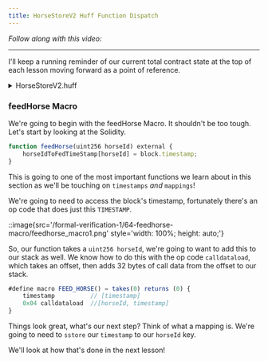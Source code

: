 ```yaml
---
title: HorseStoreV2 Huff Function Dispatch
---
```


_Follow along with this video:_

---

I'll keep a running reminder of our current total contract state at the top of each lesson moving forward as a point of reference.

<details>
<summary>HorseStoreV2.huff</summary>

```js
/* HorseStore Interface */
#define function mintHorse() nonpayable returns()
#define function feedHorse(uint256) nonpayable returns()
#define function isHappyHorse(uint256) view returns(bool)
#define function horseIdToFedTimeStamp(uint256) view returns(uint256)
#define function HORSE_HAPPY_IF_FED_WITHIN() view returns(uint256)

#define macro MAIN() = takes (0) returns (0){
    0x00 calldataload 0xE0 shr      //  [function_selector]

    dup1 __FUNC_SIG(mintHorse) eq mintHorse jumpi
    dup1 __FUNC_SIG(feedHorse) eq feedHorse jumpi
    dup1 __FUNC_SIG(isHappyHorse) eq isHappyHorse jumpi
    dup1 __FUNC_SIG(horseIdToFedTimeStamp) eq horseIdToFedTimeStamp jumpi
    dup1 __FUNC_SIG(HORSE_HAPPY_IF_FED_WITHIN) eq horseHappyFedWithin jumpi

    mintHorse:
        MINT_HORSE()
    feedHorse:
        FEED_HORSE()
    isHappyHorse:
        IS_HAPPY_HORSE()
    horseIdToFedTimeStamp:
        HORSE_ID_TO_FED_TIMESTAMP()
    horseHappyFedWithin:
        HORSE_HAPPY_FED_WITHIN()
}
```

</details>


### feedHorse Macro

We're going to begin with the feedHorse Macro. It shouldn't be too tough. Let's start by looking at the Solidity.

```js
function feedHorse(uint256 horseId) external {
    horseIdToFedTimeStamp[horseId] = block.timestamp;
}
```

This is going to one of the most important functions we learn about in this section as we'll be touching on `timestamps` _and_ `mappings`!

We're going to need to access the block's timestamp, fortunately there's an op code that does just this `TIMESTAMP`.

::image{src='/formal-verification-1/64-feedhorse-macro/feedhorse_macro1.png' style='width: 100%; height: auto;'}

So, our function takes a `uint256 horseId`, we're going to want to add this to our stack as well. We know how to do this with the op code `calldataload`, which takes an offset, then adds 32 bytes of call data from the offset to our stack.

```js
#define macro FEED_HORSE() = takes(0) returns (0) {
    timestamp          // [timestamp]
    0x04 calldataload  //[horseId, timestamp]
}
```

Things look great, what's our next step? Think of what a mapping is. We're going to need to `sstore` our `timestamp` to our `horseId` key.

We'll look at how that's done in the next lesson!
